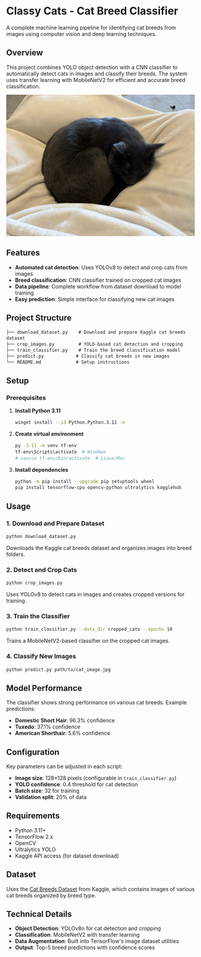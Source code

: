 # Classy Cats - Cat Breed Classifier

A complete machine learning pipeline for identifying cat breeds from images using computer vision and deep learning techniques.

## Overview

This project combines YOLO object detection with a CNN classifier to automatically detect cats in images and classify their breeds. The system uses transfer learning with MobileNetV2 for efficient and accurate breed classification.

![Prediction Example](cat_image_test_3.jpg)

## Features

- **Automated cat detection**: Uses YOLOv8 to detect and crop cats from images
- **Breed classification**: CNN classifier trained on cropped cat images
- **Data pipeline**: Complete workflow from dataset download to model training
- **Easy prediction**: Simple interface for classifying new cat images

## Project Structure

```
├── download_dataset.py    # Download and prepare Kaggle cat breeds dataset
├── crop_images.py         # YOLO-based cat detection and cropping
├── train_classifier.py    # Train the breed classification model
├── predict.py            # Classify cat breeds in new images
└── README.md             # Setup instructions
```

## Setup

### Prerequisites

1. **Install Python 3.11**
   ```bash
   winget install --id Python.Python.3.11 -e
   ```

2. **Create virtual environment**
   ```bash
   py -3.11 -m venv tf-env
   tf-env\Scripts\activate  # Windows
   # source tf-env/bin/activate  # Linux/Mac
   ```

3. **Install dependencies**
   ```bash
   python -m pip install --upgrade pip setuptools wheel
   pip install tensorflow-cpu opencv-python ultralytics kagglehub
   ```

## Usage

### 1. Download and Prepare Dataset
```bash
python download_dataset.py
```
Downloads the Kaggle cat breeds dataset and organizes images into breed folders.

### 2. Detect and Crop Cats
```bash
python crop_images.py
```
Uses YOLOv8 to detect cats in images and creates cropped versions for training.

### 3. Train the Classifier
```bash
python train_classifier.py --data_dir cropped_cats --epochs 10
```
Trains a MobileNetV2-based classifier on the cropped cat images.

### 4. Classify New Images
```bash
python predict.py path/to/cat_image.jpg
```

## Model Performance

The classifier shows strong performance on various cat breeds. Example predictions:

- **Domestic Short Hair**: 96.3% confidence
- **Tuxedo**: 37.1% confidence  
- **American Shorthair**: 5.6% confidence

## Configuration

Key parameters can be adjusted in each script:

- **Image size**: 128×128 pixels (configurable in `train_classifier.py`)
- **YOLO confidence**: 0.4 threshold for cat detection
- **Batch size**: 32 for training
- **Validation split**: 20% of data

## Requirements

- Python 3.11+
- TensorFlow 2.x
- OpenCV
- Ultralytics YOLO
- Kaggle API access (for dataset download)

## Dataset

Uses the [Cat Breeds Dataset](https://www.kaggle.com/datasets/ma7555/cat-breeds-dataset) from Kaggle, which contains images of various cat breeds organized by breed type.

## Technical Details

- **Object Detection**: YOLOv8n for cat detection and cropping
- **Classification**: MobileNetV2 with transfer learning
- **Data Augmentation**: Built into TensorFlow's image dataset utilities
- **Output**: Top-5 breed predictions with confidence scores
